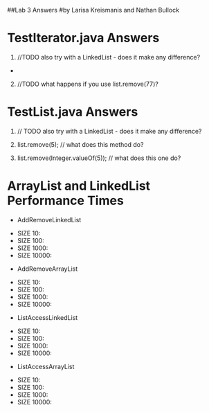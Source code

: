 ##Lab 3 Answers
#by Larisa Kreismanis and Nathan Bullock

# TestIterator.java Answers
1. //TODO also try with a LinkedList - does it make any difference?
- 
2. //TODO what happens if you use list.remove(77)?


# TestList.java Answers
1. // TODO also try with a LinkedList - does it make any difference?

2. list.remove(5); // what does this method do?

3. list.remove(Integer.valueOf(5)); // what does this one do?

# ArrayList and LinkedList Performance Times
- AddRemoveLinkedList
* SIZE 10:
* SIZE 100:
* SIZE 1000:
* SIZE 10000:
- AddRemoveArrayList
* SIZE 10:
* SIZE 100:
* SIZE 1000:
* SIZE 10000:
- ListAccessLinkedList
* SIZE 10:
* SIZE 100:
* SIZE 1000:
* SIZE 10000:
- ListAccessArrayList
* SIZE 10:
* SIZE 100:
* SIZE 1000:
* SIZE 10000:

